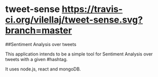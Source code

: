 # tweet-sense https://travis-ci.org/vilellaj/tweet-sense.svg?branch=master

##Sentiment Analysis over tweets 

This application intends to be a simple tool for Sentiment Analysis over tweets with a given #hashtag.

It uses node.js, react and mongoDB.
